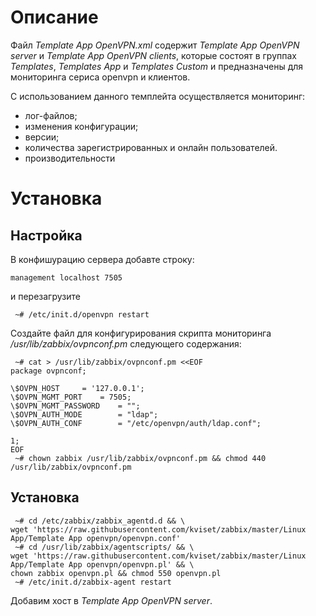 # Описание
Файл *Template App OpenVPN.xml* содержит *Template App OpenVPN server* и *Template App OpenVPN clients*, которые состоят в группах 
*Templates*, *Templates App* и *Templates Custom* и предназначены для мониторинга сериса openvpn и клиентов.

С использованием данного темплейта осуществляется мониторинг:
- лог-файлов;
- изменения конфигурации;
- версии;
- количества зарегистрированных и онлайн пользователей.
- производительности

# Установка

## Настройка 

В конфишурацию сервера добавте строку:
```
management localhost 7505
```
и перезагрузите 
```
 ~# /etc/init.d/openvpn restart
```
Создайте файл для конфигурирования скрипта мониторинга */usr/lib/zabbix/ovpnconf.pm* следующего содержания:
```
 ~# cat > /usr/lib/zabbix/ovpnconf.pm <<EOF
package ovpnconf;

\$OVPN_HOST		= '127.0.0.1';
\$OVPN_MGMT_PORT	= 7505;
\$OVPN_MGMT_PASSWORD	= "";
\$OVPN_AUTH_MODE        = "ldap";
\$OVPN_AUTH_CONF        = "/etc/openvpn/auth/ldap.conf";

1;
EOF
 ~# chown zabbix /usr/lib/zabbix/ovpnconf.pm && chmod 440 /usr/lib/zabbix/ovpnconf.pm 
```

## Установка
```
 ~# cd /etc/zabbix/zabbix_agentd.d && \
wget 'https://raw.githubusercontent.com/kviset/zabbix/master/Linux App/Template App openvpn/openvpn.conf'
 ~# cd /usr/lib/zabbix/agentscripts/ && \
wget 'https://raw.githubusercontent.com/kviset/zabbix/master/Linux App/Template App openvpn/openvpn.pl' && \
chown zabbix openvpn.pl && chmod 550 openvpn.pl
 ~# /etc/init.d/zabbix-agent restart
```
Добавим хост в *Template App OpenVPN server*.
